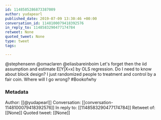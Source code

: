 ```yaml
---
id: 1148585286873387009
author: yudapearl
published_date: 2019-07-09 13:30:46 +00:00
conversation_id: 1148100079418392576
in_reply_to: 1148583290477174784
retweet: None
quoted_tweet: None
type: tweet
tags:

---
```


@stephensenn @omaclaren @eliasbareinboim Let's forget then the iid assumption and estimate E[Y|X=x] by OLS regression. Do I need to know about block design? I just randomized people to treatment and control by a fair coin. Where will I go wrong? #Bookofwhy

### Metadata

Author: [[@yudapearl]]
Conversation: [[conversation-1148100079418392576]]
In reply to: [[1148583290477174784]]
Retweet of: [[None]]
Quoted tweet: [[None]]
